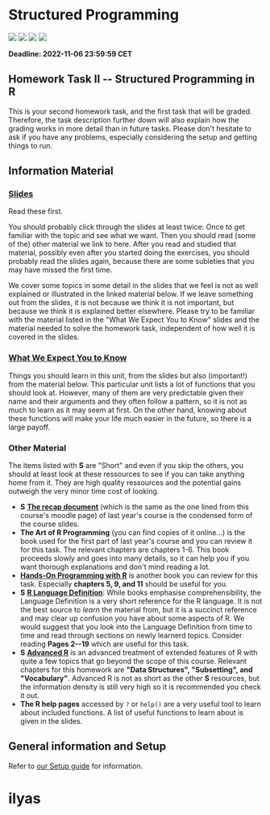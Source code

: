 # Structured Programming
[![](../../workflows/Test%201/badge.svg)](../../actions/) [![](../../workflows/Test%202/badge.svg)](../../actions/) [![](../../workflows/Test%203/badge.svg)](../../actions/) [![](../../workflows/Test%204/badge.svg)](../../actions/)


**Deadline: 2022-11-06 23:59:59 CET** 

## Homework Task II -- Structured Programming in R

This is your second homework task, and the first task that will be graded. Therefore, the task description further down will also explain how the grading works in more detail than in future tasks. Please don't hesitate to ask if you have any problems, especially considering the setup and getting things to run.

## Information Material

### [Slides](ProgR_02_Structured_Programming_I.pdf)

Read these first.

You should probably click through the slides at least twice: Once to get familiar with the topic and see what we want. Then you should read (some of the) other material we link to here. After you read and studied that material, possibly even after you started doing the exercises, you should probably read the slides again, because there are some subleties that you may have missed the first time.

We cover some topics in some detail in the slides that we feel is not as well explained or illustrated in the linked material below. If we leave something out from the slides, it is not because we think it is not important, but because we think it is explained better elsewhere. Please try to be familiar with the material listed in the "What We Expect You to Know" slides and the material needed to solve the homework task, independent of how well it is covered in the slides.

### [What We Expect You to Know](ProgR_Condensed_02_Structured_Programming_I.pdf)

Things you should learn in this unit, from the slides but also (important!) from the material below. This particular unit lists a lot of functions that you should look at. However, many of them are very predictable given their name and their arguments and they often follow a pattern, so it is not as much to learn as it may seem at first. On the other hand, knowing about these functions will make your life much easier in the future, so there is a large payoff.

### Other Material

The items listed with **S** are "Short" and even if you skip the others, you should at least look at these ressources to see if you can take anything home from it. They are high quality ressources and the potential gains outweigh the very minor time cost of looking.

* **S** **[The recap document](assets/recap.pdf)** (which is the same as the one lined from this course's moodle page) of last year's course is the condensed form of the course slides.
* **The Art of R Programming** (you can find copies of it online...) is the book used for the first part of last year's course and you can review it for this task. The relevant chapters are chapters 1-6. This book proceeds slowly and goes into many details, so it can help you if you want thorough explanations and don't mind reading a lot.
* **[Hands-On Programming with R](https://rstudio-education.github.io/hopr/)** is another book you can review for this task. Especially **chapters 5, 9, and 11** should be useful for you.
* **S** **[R Language Definition](https://cran.r-project.org/doc/manuals/r-release/R-lang.pdf)**: While books emphasise comprehensibility, the Language Definition is a very short reference for the R language. It is not the best source to *learn* the material from, but it is a succinct reference and may clear up confusion you have about some aspects of R. We would suggest that you look into the Language Definition from time to time and read through sections on newly learnerd topics. Consider reading **Pages 2--19** which are useful for this task.
* **S** **[Advanced R](http://adv-r.had.co.nz/)** is an advanced treatment of extended features of R with quite a few topics that go beyond the scope of this course. Relevant chapters for this homework are **"Data Structures", "Subsetting", and "Vocabulary"**. Advanced R is not as short as the other **S** resources, but the information density is still very high so it is recommended you check it out.
* **The R help pages** accessed by `?` or `help()` are a very useful tool to learn about included functions. A list of useful functions to learn about is given in the slides.

## General information and Setup

Refer to [our Setup guide](assets/info.md) for information.
# ilyas
